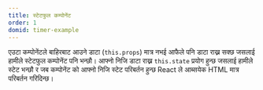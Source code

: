 ```yaml
---
title: स्टेटफुल कम्पोनेंट
order: 1
domid: timer-example
---
```


एउटा कम्पोनेंटले बाहिरबाट आउने डाटा (`this.props`) मात्र नभई आफैले पनि डाटा राख्न सक्छ जसलाई हामीले स्टेटफुल कम्पोनेंट पनि भन्छौ। 
आफ्नो निजि डाटा राख्न `this.state` प्रयोग हुन्छ जसलाई हामीले स्टेट भन्छौ र जब कम्पोनेंट को आफ्नो निजि स्टेट परिबर्तन हुन्छ React ले आब्सयेक HTML मात्र परिबर्तन गरिदिन्छ।